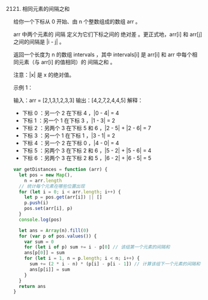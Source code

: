 2121. 相同元素的间隔之和

给你一个下标从 0 开始、由 n 个整数组成的数组 arr 。

arr 中两个元素的 间隔 定义为它们下标之间的 绝对差 。更正式地，arr[i] 和 arr[j] 之间的间隔是 |i - j| 。

返回一个长度为 n 的数组 intervals ，其中 intervals[i] 是 arr[i] 和 arr 中每个相同元素（与 arr[i] 的值相同）的 间隔之和 。

注意：|x| 是 x 的绝对值。

示例 1：

输入：arr = [2,1,3,1,2,3,3]
输出：[4,2,7,2,4,4,5]
解释：

- 下标 0 ：另一个 2 在下标 4 ，|0 - 4| = 4
- 下标 1 ：另一个 1 在下标 3 ，|1 - 3| = 2
- 下标 2 ：另两个 3 在下标 5 和 6 ，|2 - 5| + |2 - 6| = 7
- 下标 3 ：另一个 1 在下标 1 ，|3 - 1| = 2
- 下标 4 ：另一个 2 在下标 0 ，|4 - 0| = 4
- 下标 5 ：另两个 3 在下标 2 和 6 ，|5 - 2| + |5 - 6| = 4
- 下标 6 ：另两个 3 在下标 2 和 5 ，|6 - 2| + |6 - 5| = 5

```js
var getDistances = function (arr) {
  let pos = new Map(),
    n = arr.length
  // 统计每个元素在哪些位置出现
  for (let i = 0; i < arr.length; i++) {
    let p = pos.get(arr[i]) || []
    p.push(i)
    pos.set(arr[i], p)
  }
  console.log(pos)

  let ans = Array(n).fill(0)
  for (var p of pos.values()) {
    var sum = 0
    for (let i of p) sum += i - p[0] // 该组第一个元素的间隔和
    ans[p[0]] = sum
    for (let i = 1, n = p.length; i < n; i++) {
      sum += (2 * i - n) * (p[i] - p[i - 1]) // 计算该组下一个元素的间隔和（考虑变化量）
      ans[p[i]] = sum
    }
  }
  return ans
}
```
